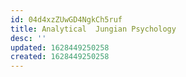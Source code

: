 ```yaml
---
id: 04d4xzZUwGD4NgkCh5ruf
title: Analytical  Jungian Psychology
desc: ''
updated: 1628449250258
created: 1628449250258
---
```



